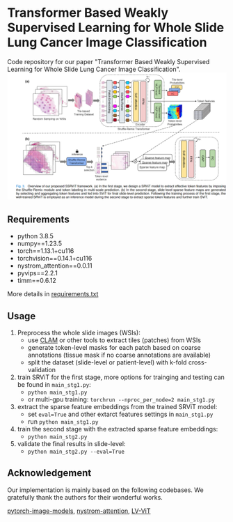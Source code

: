 # Transformer Based Weakly Supervised Learning for Whole Slide Lung Cancer Image Classification

Code repository for our paper "Transformer Based Weakly Supervised Learning for Whole Slide Lung Cancer Image Classification".
![overview](./upload_images/overview.png)
## Requirements
- python 3.8.5
- numpy==1.23.5
- torch==1.13.1+cu116
- torchvision==0.14.1+cu116
- nystrom_attention==0.0.11
- pyvips==2.2.1
- timm==0.6.12

More details in [requirements.txt](./requirements.txt)

## Usage
1. Preprocess the whole slide images (WSIs): 
   - use [CLAM](https://github.com/mahmoodlab/CLAM) or other tools to extract tiles (patches) from WSIs
   - generate token-level masks for each patch based on coarse annotations (tissue mask if no coarse annotations are available)
   - split the dataset (slide-level or patient-level) with k-fold cross-validation
2. train SRViT for the first stage, more options for trainging and testing can be found in `main_stg1.py`:
   - `python main_stg1.py` 
   - or multi-gpu training: `torchrun --nproc_per_node=2 main_stg1.py`
3. extract the sparse feature embeddings from the trained SRViT model:
   - set `eval=True` and other extarct features settings in `main_stg1.py`
   - run `python main_stg1.py`
4. train the second stage with the extracted sparse feature embeddings:
   - `python main_stg2.py`
5. validate the final results in slide-level:
   - `python main_stg2.py --eval=True`

[//]: # (## Citation)

[//]: # (If you find this code useful for your research, please cite our paper:)

[//]: # (```)

[//]: # (```)

## Acknowledgement
Our implementation is mainly based on the following codebases. We gratefully thank the authors for their wonderful works.

[pytorch-image-models](https://github.com/rwightman/pytorch-image-models), [nystrom-attention](https://github.com/lucidrains/nystrom-attention), [LV-ViT](https://github.com/zihangJiang/TokenLabeling)